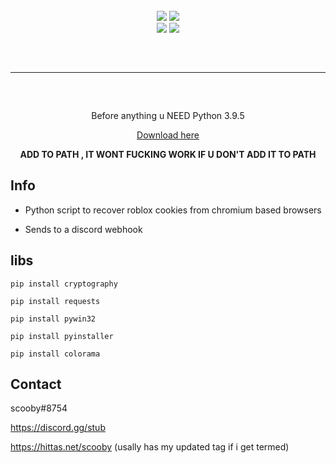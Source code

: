 <br>
<div align="center">
    <img src="https://img.shields.io/github/languages/top/scoobyluvs/KillaCookie?color=%23000000">
    <img src="https://img.shields.io/github/stars/scoobyluvs/KillaCookie?color=%23000000&logoColor=%23000000">
    <br>
    <img src="https://img.shields.io/github/commit-activity/w/scoobyluvs/KillaCookie?color=%23000000"> 
    <img src="https://img.shields.io/github/last-commit/scoobyluvs/KillaCookie?color=%23000000&logoColor=%23000000">
</div>
<hr style="border-radius: 2%; margin-top: 60px; margin-bottom: 60px;" noshade="" size="20" width="100%">


<div align="center">
Before anything u NEED Python 3.9.5 

<a href="https://www.python.org/downloads/release/python-395/"> Download here </a>

**ADD TO PATH , IT WONT FUCKING WORK IF U DON'T ADD IT TO PATH**
</div>


## Info

- Python script to recover roblox cookies from chromium based browsers 

- Sends to a discord webhook


## libs 

`pip install cryptography `

` pip install requests `

` pip install pywin32 `

` pip install pyinstaller `

` pip install colorama `

## Contact 

scooby#8754

https://discord.gg/stub

https://hittas.net/scooby (usally has my updated tag if i get termed)


